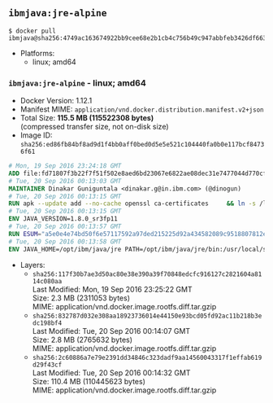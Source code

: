 ## `ibmjava:jre-alpine`

```console
$ docker pull ibmjava@sha256:4749ac163674922bb9cee68e2b1cb4c756b49c947abbfeb3426df6633572ecbc
```

-	Platforms:
	-	linux; amd64

### `ibmjava:jre-alpine` - linux; amd64

-	Docker Version: 1.12.1
-	Manifest MIME: `application/vnd.docker.distribution.manifest.v2+json`
-	Total Size: **115.5 MB (115522308 bytes)**  
	(compressed transfer size, not on-disk size)
-	Image ID: `sha256:ed86fb84bf8ad9d1f4bb0aff0bed0d5e5e521c104440fa0b0e117bcf84736f61`

```dockerfile
# Mon, 19 Sep 2016 23:24:18 GMT
ADD file:fd71807f3b22f7f51f502e8aed6bd23067e6822ae08dec31e7477044d770cf48 in / 
# Tue, 20 Sep 2016 00:13:03 GMT
MAINTAINER Dinakar Guniguntala <dinakar.g@in.ibm.com> (@dinogun)
# Tue, 20 Sep 2016 00:13:15 GMT
RUN apk --update add --no-cache openssl ca-certificates     && ln -s /lib /lib64     && GLIBC_VER="2.23-r3"     && ALPINE_GLIBC_REPO="https://github.com/sgerrand/alpine-pkg-glibc/releases/download"     && wget -q -O /tmp/$GLIBC_VER.apk $ALPINE_GLIBC_REPO/$GLIBC_VER/glibc-$GLIBC_VER.apk     && apk add --allow-untrusted /tmp/$GLIBC_VER.apk     && apk --update add xz     && wget -q -O /tmp/gcc-libs.tar.xz https://www.archlinux.org/packages/core/x86_64/gcc-libs/download     && tar -xvJf /tmp/gcc-libs.tar.xz -C /tmp usr/lib/libgcc_s.so.1 usr/lib/libgcc_s.so     && mv /tmp/usr/lib/libgcc* /usr/glibc-compat/lib     && rm -rf /tmp/$GLIBC_VER.apk /tmp/usr /tmp/gcc-libs.tar.xz /var/cache/apk/*
# Tue, 20 Sep 2016 00:13:15 GMT
ENV JAVA_VERSION=1.8.0_sr3fp11
# Tue, 20 Sep 2016 00:13:57 GMT
RUN ESUM="a5e0e4e74bd50f6e57117592a97ded215225d92a434582089c9518807812e54a"     && BASE_URL="https://public.dhe.ibm.com/ibmdl/export/pub/systems/cloud/runtimes/java/meta/"     && YML_FILE="jre/linux/x86_64/index.yml"     && wget -q -U UA_IBM_JAVA_Docker -O /tmp/index.yml $BASE_URL/$YML_FILE     && JAVA_URL=$(cat /tmp/index.yml | sed -n '/'$JAVA_VERSION'/{n;p}' | sed -n 's/\s*uri:\s//p' | tr -d '\r')     && wget -q -U UA_IBM_JAVA_Docker -O /tmp/ibm-java.bin $JAVA_URL     && echo "$ESUM  /tmp/ibm-java.bin" | sha256sum -c -     && echo "INSTALLER_UI=silent" > /tmp/response.properties     && echo "USER_INSTALL_DIR=/opt/ibm/java" >> /tmp/response.properties     && echo "LICENSE_ACCEPTED=TRUE" >> /tmp/response.properties     && mkdir -p /opt/ibm     && chmod +x /tmp/ibm-java.bin     && /tmp/ibm-java.bin -i silent -f /tmp/response.properties     && rm -f /tmp/response.properties     && rm -f /tmp/index.yml     && rm -f /tmp/ibm-java.bin
# Tue, 20 Sep 2016 00:13:58 GMT
ENV JAVA_HOME=/opt/ibm/java/jre PATH=/opt/ibm/java/jre/bin:/usr/local/sbin:/usr/local/bin:/usr/sbin:/usr/bin:/sbin:/bin
```

-	Layers:
	-	`sha256:117f30b7ae3d50ac80e38e390a39f70848edcfc916127c2821604a8114c080aa`  
		Last Modified: Mon, 19 Sep 2016 23:25:22 GMT  
		Size: 2.3 MB (2311053 bytes)  
		MIME: application/vnd.docker.image.rootfs.diff.tar.gzip
	-	`sha256:832787d032e308aa18923736014e44150e93bcd05fd92ac11b218b3edc198bf4`  
		Last Modified: Tue, 20 Sep 2016 00:14:07 GMT  
		Size: 2.8 MB (2765632 bytes)  
		MIME: application/vnd.docker.image.rootfs.diff.tar.gzip
	-	`sha256:2c60886a7e79e2391dd34846c323dadf9aa14560043317f1effab619d29f43cf`  
		Last Modified: Tue, 20 Sep 2016 00:14:32 GMT  
		Size: 110.4 MB (110445623 bytes)  
		MIME: application/vnd.docker.image.rootfs.diff.tar.gzip
